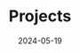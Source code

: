 ---
title: 'Projects'
date: 2024-05-19
type: landing

sections:
  - block: portfolio
    id: projects
    content:
      title: Selected Projects
      subtitle: A collection of academic, personal, and team work.
      text: >
        Welcome to the project gallery. Here you can see a variety of projects compiled from
        school, personal, and professional work to get inspired! Projects titled with * are group projects.
      filters:
        folders:
          - project
        tags: []
        exclude_tags: []
        kinds:
          - page
      sort_by: 'weight'
      sort_ascending: true
      default_button_index: 0
      buttons:
        - name: All
          tag: '*'
        - name: School
          tag: School
        - name: Personal
          tag: Personal
        - name: Group
          tag: Group
    design:
      columns: '3'
      view: article-grid
      flip_alt_rows: false
---